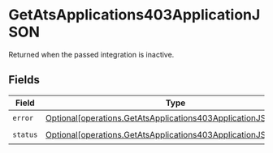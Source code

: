 # GetAtsApplications403ApplicationJSON

Returned when the passed integration is inactive.


## Fields

| Field                                                                                                                                        | Type                                                                                                                                         | Required                                                                                                                                     | Description                                                                                                                                  |
| -------------------------------------------------------------------------------------------------------------------------------------------- | -------------------------------------------------------------------------------------------------------------------------------------------- | -------------------------------------------------------------------------------------------------------------------------------------------- | -------------------------------------------------------------------------------------------------------------------------------------------- |
| `error`                                                                                                                                      | [Optional[operations.GetAtsApplications403ApplicationJSONError]](undefined/models/operations/getatsapplications403applicationjsonerror.md)   | :heavy_check_mark:                                                                                                                           | N/A                                                                                                                                          |
| `status`                                                                                                                                     | [Optional[operations.GetAtsApplications403ApplicationJSONStatus]](undefined/models/operations/getatsapplications403applicationjsonstatus.md) | :heavy_check_mark:                                                                                                                           | N/A                                                                                                                                          |